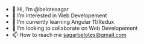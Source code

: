 - 👋 Hi, I’m @belotesagar
- 👀 I’m interested in Web Developement
- 🌱 I’m currently learning Angular 11/Redux
- 💞️ I’m looking to collaborate on Web Developement
- 📫 How to reach me sagarbelotes@gmail.com

<!---
belotesagar/belotesagar is a ✨ special ✨ repository because its `README.md` (this file) appears on your GitHub profile.
You can click the Preview link to take a look at your changes.
--->
